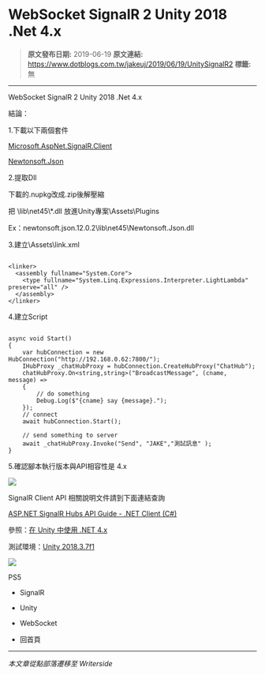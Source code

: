 # WebSocket SignalR 2 Unity 2018 .Net 4.x

> **原文發布日期:** 2019-06-19
> **原文連結:** https://www.dotblogs.com.tw/jakeuj/2019/06/19/UnitySignalR2
> **標籤:** 無

---

WebSocket SignalR 2 Unity 2018 .Net 4.x

結論：

1.下載以下兩個套件

[Microsoft.AspNet.SignalR.Client](https://www.nuget.org/packages/Microsoft.AspNet.SignalR.Client/)

[Newtonsoft.Json](https://www.nuget.org/packages/Newtonsoft.Json/)

2.提取Dll

下載的.nupkg改成.zip後解壓縮

把 \lib\net45\\*.dll 放進Unity專案\Assets\Plugins

Ex：newtonsoft.json.12.0.2\lib\net45\Newtonsoft.Json.dll

3.建立\Assets\link.xml

```

<linker>
  <assembly fullname="System.Core">
    <type fullname="System.Linq.Expressions.Interpreter.LightLambda" preserve="all" />
  </assembly>
</linker>
```

4.建立Script

```

async void Start()
{
    var hubConnection = new HubConnection("http://192.168.0.62:7800/");
    IHubProxy _chatHubProxy = hubConnection.CreateHubProxy("ChatHub");
    chatHubProxy.On<string,string>("BroadcastMessage", (cname, message) =>
    {
        // do something
        Debug.Log($"{cname} say {message}.");
    });
    // connect
    await hubConnection.Start();

    // send something to server
    await _chatHubProxy.Invoke("Send", "JAKE","測試訊息" );
}
```

5.確認腳本執行版本與API相容性是 4.x

![](https://dotblogsfile.blob.core.windows.net/user/jakeuj/47289ff2-d752-4b3a-8a62-ab7f2a5b2616/1560928740_73125.PNG)

SignalR Client API 相關說明文件請到下面連結查詢

[ASP.NET SignalR Hubs API Guide - .NET Client (C#)](https://docs.microsoft.com/zh-tw/aspnet/signalr/overview/guide-to-the-api/hubs-api-guide-net-client)

參照：[在 Unity 中使用 .NET 4.x](https://docs.microsoft.com/zh-tw/visualstudio/cross-platform/unity-scripting-upgrade?view=vs-2019)

測試環境：[Unity 2018.3.7f1](https://unity3d.com/get-unity/download/archive)

![](https://card.psnprofiles.com/1/jakeuj.png)

PS5

* SignalR
* Unity
* WebSocket

* 回首頁

---

*本文章從點部落遷移至 Writerside*
